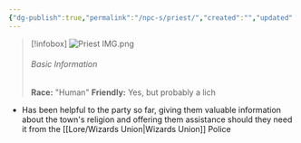 ```yaml
---
{"dg-publish":true,"permalink":"/npc-s/priest/","created":"","updated":""}
---
```



> [!infobox]
> ![Priest IMG.png](/img/user/z_Assets/Priest%20IMG.png)
> ###### Basic Information
> **Race:** "Human"
> **Friendly:** Yes, but probably a lich

- Has been helpful to the party so far, giving them valuable information about the town's religion and offering them assistance should they need it from the [[Lore/Wizards Union\|Wizards Union]] Police
